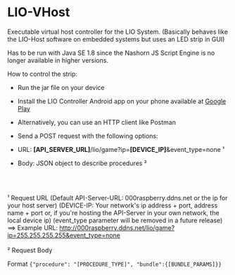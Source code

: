 # LIO-VHost

Executable virtual host controller for the LIO System. (Basically behaves like the LIO-Host software on embedded systems but uses an LED strip in GUI)

Has to be run with Java SE 1.8 since the Nashorn JS Script Engine is no longer available in higher versions.

How to control the strip:
- Run the jar file on your device

- Install the LIO Controller Android app on your phone available at [Google Play](https://play.google.com/store/apps/details?id=de.niklasenglmeier.liocontroller)
- Alternatively, you can use an HTTP client like Postman

- Send a POST request with the following options:
- URL: **[API_SERVER_URL]**/lio/game?ip=**[DEVICE_IP]**&event_type=none ¹
- Body: JSON object to describe procedures ²
<br />
<br />

¹ Request URL
(Default API-Server-URL: 000raspberry.ddns.net or the ip for your host server) 
(DEVICE-IP: Your network's ip address + port, address name + port or, if you're hosting the API-Server in your own network, the local device ip) 
(event_type parameter will be removed in a future release)
==> Example URL: http://000raspberry.ddns.net/lio/game?ip=255.255.255.255&event_type=none
<br />
<br />
² Request Body

Format ```{"procedure": "[PROCEDURE_TYPE]", "bundle":{[BUNDLE_PARAMS]}}```